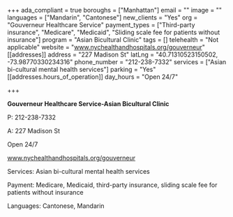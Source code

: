 +++
ada_compliant = true
boroughs = ["Manhattan"]
email = ""
image = ""
languages = ["Mandarin", "Cantonese"]
new_clients = "Yes"
org = "Gouverneur Healthcare Service"
payment_types = ["Third-party insurance", "Medicare", "Medicaid", "Sliding scale fee for patients without insurance"]
program = "Asian Bicultural Clinic"
tags = []
telehealth = "Not applicable"
website = "www.nychealthandhospitals.org/gouverneur"
[[addresses]]
address = "227 Madison St"
latLng = "40.71310523150502, -73.98770330234316"
phone_number = "212-238-7332"
services = ["Asian bi-cultural mental health services"]
parking = "Yes"
[[addresses.hours_of_operation]]
day_hours = "Open 24/7"

+++

**Gouverneur Healthcare Service-Asian Bicultural Clinic**

P: 212-238-7332

A: 227 Madison St

Open 24/7

www.nychealthandhospitals.org/gouverneur

Services: Asian bi-cultural mental health services

Payment: Medicare, Medicaid, third-party insurance, sliding scale fee for patients without insurance

Languages: Cantonese, Mandarin
